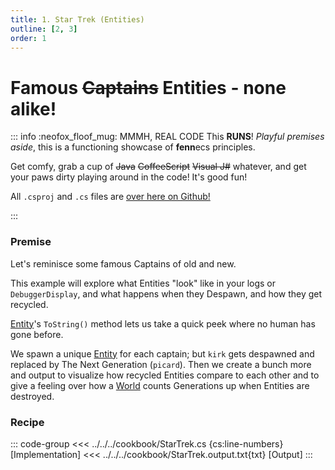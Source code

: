 ```yaml
---
title: 1. Star Trek (Entities)
outline: [2, 3]
order: 1
---
```


# Famous ~~Captains~~ Entities - none alike!

::: info :neofox_floof_mug: MMMH, REAL CODE
This **RUNS**! *Playful premises aside*, this is a functioning showcase of **fenn**ecs principles.

Get comfy, grab a cup of ~~Java~~ ~~CoffeeScript~~ ~~Visual J#~~ whatever, and get your paws dirty playing around in the code! It's good fun!

All `.csproj` and `.cs` files are [over here on Github!](https://github.com/outfox/fennecs/blob/main/cookbook) 

:::

### Premise
Let's reminisce some famous Captains of old and new.

This example will explore what Entities "look" like in your logs or `DebuggerDisplay`, and what happens when they Despawn, and how they get recycled.

[Entity](/docs/Entities/index.md)'s `ToString()` method lets us take a quick peek where no human has gone before.

We spawn a unique [Entity](/docs/Entities/index.md) for each captain; but `kirk` gets despawned and replaced by The Next Generation (`picard`). Then we create a bunch more and output to visualize how recycled Entities compare to each other and to give a feeling over how a [World](/docs/World.md) counts Generations up when Entities are destroyed.

### Recipe
::: code-group
<<< ../../../cookbook/StarTrek.cs {cs:line-numbers} [Implementation]
<<< ../../../cookbook/StarTrek.output.txt{txt} [Output]
:::
